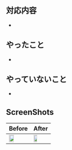 ## 対応内容

<!-- 対応背景、妥協点を記述する -->
<!-- 対応したissueのURLを添付する -->
<!-- issue分割した場合は新たに作成したissueのURLを添付する -->
- 

## やったこと

<!-- このPR内でやったこと -->
- 

## やっていないこと

<!-- このPRでやっていないこと -->
<!-- 別途対応する場合は対応予定のissueのURL -->
- 

## ScreenShots

<!-- Before / After が分かるものを添付する -->

 Before                   | After                    
--------------------------|-------------------------- 
 <img width="50%" src=""> | <img width="50%" src=""> 
